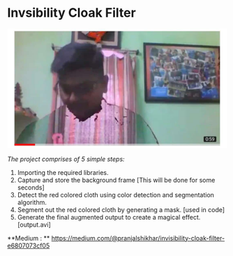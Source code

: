 # Invsibility Cloak Filter
![alt text](https://github.com/pranjalshikhar/invisibility-cloak/blob/master/snapshot.jpeg)

_The project comprises of 5 simple steps:_
1. Importing the required libraries.
2. Capture and store the background frame [This will be done for some seconds]
3. Detect the red colored cloth using color detection and segmentation algorithm.
4. Segment out the red colored cloth by generating a mask. [used in code]
5. Generate the final augmented output to create a magical effect. [output.avi]

**Medium : ** https://medium.com/@pranjalshikhar/invisibility-cloak-filter-e6807073cf05 
